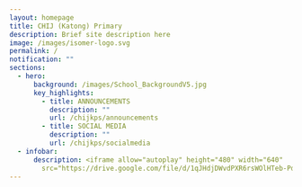 ```yaml
---
layout: homepage
title: CHIJ (Katong) Primary
description: Brief site description here
image: /images/isomer-logo.svg
permalink: /
notification: ""
sections:
  - hero:
      background: /images/School_BackgroundV5.jpg
      key_highlights:
        - title: ANNOUNCEMENTS
          description: ""
          url: /chijkps/announcements
        - title: SOCIAL MEDIA
          description: ""
          url: /chijkps/socialmedia
  - infobar:
      description: <iframe allow="autoplay" height="480" width="640"
        src="https://drive.google.com/file/d/1qJHdjDWvdPXR6rsWOlHTeb-PdU1YPxzw/preview"></iframe>
---
```

